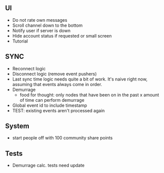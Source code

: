 ## UI
- Do not rate own messages
- Scroll channel down to the bottom
- Notify user if server is down
- Hide account status if requested or small screen
- Tutorial

## SYNC
- Reconnect logic
- Disconnect logic (remove event pushers)
- Last sync time logic needs quite a bit of work. It's naive right now, assuming that events always come in order.
- Demurrage
    * food for thought: only nodes that have been on in the past x amount of time can perform demurrage
- Global event id to include timestamp
- TEST: existing events aren't processed again

## System
- start people off with 100 community share points

## Tests
- Demurrage calc. tests need update